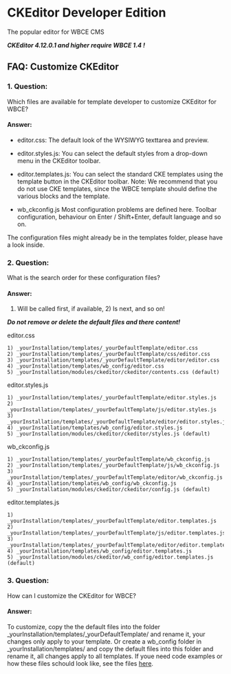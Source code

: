 # CKEditor Developer Edition

The popular editor for WBCE CMS

***CKEditor 4.12.0.1 and higher require WBCE 1.4 !***

## FAQ: Customize CKEditor

### 1. Question:

Which files are available for template developer to customize CKEditor for WBCE?

#### Answer:

+ editor.css:
The default look of the WYSIWYG texttarea and preview.

+ editor.styles.js:
You can select the default styles from a drop-down menu in the CKEditor toolbar.

+ editor.templates.js:
You can select the standard CKE templates using the template button in the CKEditor toolbar.
Note: We recommend that you do not use CKE templates, since the WBCE template should define the various blocks and the template.

+ wb_ckconfig.js
Most configuration problems are defined here.
Toolbar configuration, behaviour on Enter / Shift+Enter, default language and so on.

The configuration files might already be in the templates folder, please have a look inside.

### 2. Question:

What is the search order for these configuration files?

#### Answer:

1) Will be called first, if available, 2) Is next, and so on!

***Do not remove or delete the default files and there content!***

editor.css
```
1) _yourInstallation/templates/_yourDefaultTemplate/editor.css
2) _yourInstallation/templates/_yourDefaultTemplate/css/editor.css
3) _yourInstallation/templates/_yourDefaultTemplate/editor/editor.css
4) _yourInstallation/templates/wb_config/editor.css
5) _yourInstallation/modules/ckeditor/ckeditor/contents.css (default)
```

editor.styles.js
```
1) _yourInstallation/templates/_yourDefaultTemplate/editor.styles.js
2) _yourInstallation/templates/_yourDefaultTemplate/js/editor.styles.js
3) _yourInstallation/templates/_yourDefaultTemplate/editor/editor.styles.js
4) _yourInstallation/templates/wb_config/editor.styles.js
5) _yourInstallation/modules/ckeditor/ckeditor/styles.js (default)
```

wb_ckconfig.js
```
1) _yourInstallation/templates/_yourDefaultTemplate/wb_ckconfig.js
2) _yourInstallation/templates/_yourDefaultTemplate/js/wb_ckconfig.js
3) _yourInstallation/templates/_yourDefaultTemplate/editor/wb_ckconfig.js
4) _yourInstallation/templates/wb_config/wb_ckconfig.js
5) _yourInstallation/modules/ckeditor/ckeditor/config.js (default)
```

editor.templates.js
```
1) _yourInstallation/templates/_yourDefaultTemplate/editor.templates.js
2) _yourInstallation/templates/_yourDefaultTemplate/js/editor.templates.js
3) _yourInstallation/templates/_yourDefaultTemplate/editor/editor.templates.js
4) _yourInstallation/templates/wb_config/editor.templates.js
5) _yourInstallation/modules/ckeditor/wb_config/editor.templates.js (default)
```

### 3. Question:

How can I customize the CKEditor for WBCE?

#### Answer:

To customize, copy the the default files into the folder _yourInstallation/templates/_yourDefaultTemplate/ and rename it, your changes only apply to your template.
Or create a wb_config folder in _yourInstallation/templates/ and copy the default files into this folder and rename it, all changes apply to all templates.
If youe need code examples or how these files schould look like, see the files [here](https://github.com/Colinax/CKEditor/tree/archive/wb_config).